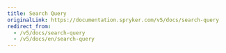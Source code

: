 ```yaml
---
title: Search Query
originalLink: https://documentation.spryker.com/v5/docs/search-query
redirect_from:
  - /v5/docs/search-query
  - /v5/docs/en/search-query
---
```



